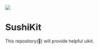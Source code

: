 [![](https://travis-ci.org/totomo/sushikit.svg?branch=master)](https://travis-ci.org/totomo/sushikit)  
# SushiKit
This repository(:sushi:) will provide helpful uikit.

